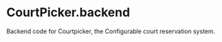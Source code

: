 CourtPicker.backend
===================

Backend code for Courtpicker, the Configurable court reservation system.
